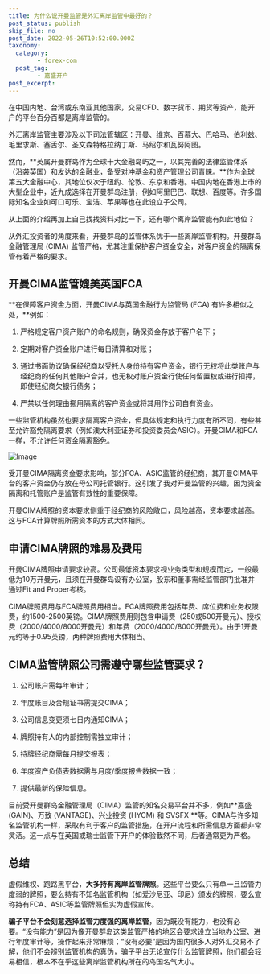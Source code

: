```yaml
---
title: 为什么说开曼监管是外汇离岸监管中最好的？
post_status: publish
skip_file: no
post_date: 2022-05-26T10:52:00.000Z
taxonomy:
  category:
        - forex-com
  post_tag:
        - 嘉盛开户
post_excerpt: 
---
```

在中国内地、台湾或东南亚其他国家，交易CFD、数字货币、期货等资产，能开户的平台百分百都是离岸监管的。

外汇离岸监管主要涉及以下司法管辖区：开曼、维京、百慕大、巴哈马、伯利兹、毛里求斯、塞舌尔、圣文森特格拉纳丁斯、马绍尔和瓦努阿图。

然而，**英属开曼群岛作为全球十大金融岛屿之一，以其完善的法律监管体系（沿袭英国）和发达的金融业，备受对冲基金和资产管理公司青睐。**作为全球第五大金融中心，其地位仅次于纽约、伦敦、东京和香港。中国内地在香港上市的大型企业中，近九成选择在开曼群岛注册，例如阿里巴巴、联想、百度等。许多国际知名企业如可口可乐、宝洁、苹果等也在此设立子公司。

从上面的介绍再加上自己找找资料对比一下，还有哪个离岸监管能有如此地位？

从外汇投资者的角度来看，开曼群岛的监管体系优于一些离岸监管机构。开曼群岛金融管理局 (CIMA) 监管严格，尤其注重保护客户资金安全，对客户资金的隔离保管有着严格的要求。

## 开曼CIMA监管媲美英国FCA

**在保障客户资金方面，开曼CIMA与英国金融行为监管局 (FCA) 有许多相似之处，**例如：

1. 严格规定客户资产账户的命名规则，确保资金存放于客户名下；

1. 定期对客户资金账户进行每日清算和对账；

1. 通过书面协议确保经纪商以受托人身份持有客户资金，银行无权将此类账户与经纪商的任何其他账户合并，也无权对账户资金行使任何留置权或进行扣押，即使经纪商欠银行债务；

1. 严禁以任何理由挪用隔离的客户资金或将其用作公司自有资金。

一些监管机构虽然也要求隔离客户资金，但具体规定和执行力度有所不同，有些甚至允许豁免隔离要求（例如澳大利亚证券和投资委员会ASIC）。开曼CIMA和FCA一样，不允许任何资金隔离豁免。

![Image](https://prod-files-secure.s3.us-west-2.amazonaws.com/39ed1227-6d7d-4570-be36-9ccd4a2c4241/bd849744-3fcb-4a37-8312-357962c8f065/image.png?X-Amz-Algorithm=AWS4-HMAC-SHA256&X-Amz-Content-Sha256=UNSIGNED-PAYLOAD&X-Amz-Credential=ASIAZI2LB466TB5B3CMJ%2F20250709%2Fus-west-2%2Fs3%2Faws4_request&X-Amz-Date=20250709T221344Z&X-Amz-Expires=3600&X-Amz-Security-Token=IQoJb3JpZ2luX2VjEKX%2F%2F%2F%2F%2F%2F%2F%2F%2F%2FwEaCXVzLXdlc3QtMiJGMEQCIFGUQ30MWHn0oco8WD2uI5zt0WmTAQyXdwC1bXWHJ8TCAiARastUvgHEmEXAHOylz5hK%2BnXMmxU%2F8ghnvuj29v3ksiqIBAiu%2F%2F%2F%2F%2F%2F%2F%2F%2F%2F8BEAAaDDYzNzQyMzE4MzgwNSIMz%2FR%2BVLfgZxL%2FaoMYKtwDXh%2BOUcnPX8y5n627Vy%2B1jk%2B7Bgwsjd3SUdp8jaatAitkT8v1qVimERhSCTgWShkLaSOwKZsNKniIFS8b%2F1Sc6QmCqej3N13UQFdNgbtXsRUUIGZM%2BGlVMwmwNEJ0w1Efywmd%2FeN%2Bd7esBCrFsqMvh8xXcboYXga9srYvB%2FQhYtyScznTdwDbPTGD0oX8cCKBZdOg%2FPM0G2kK5tDbLKDD%2Bneb5zjqxWAiKisLg%2Bcqnc6A0iGFUKB0kB%2BtuIQYJNAiGx8T2CUOKJqBOVPmMRGMkUmSi%2BwsPCeYYQiGoTGNezroermutSh7UQjgKsm6BAPqMXACVZaewCmE5apYPPG2hFbH5gB%2F7FIIW%2Fppu9JHXgj5w0fn12KP2%2BvCSNaNdyTPs6U03bNms4KMJkoOPoMOcT2gRPvj%2BeTPCBKtLtHYkQTj47R51Ju2hr0K7RNOAg6zbvAtx2g%2Fg3pidGtq4tgmOHwWwl9%2FoGL%2BObXgwNONtLi3%2FyZjxuoPgT6K7XG%2FBBWsIJYRhXvEJ57J1TjgkgNFZg7kDAk6HuxBYzrUUS1Cy4vyQmw66f%2FsRhyr0ZosK%2FRK5BFF6DX923%2BQ8CHXHht7zX5lO9KdoQ6SfQv0XKFuelguvVnVw4e37UbtMSUwyai7wwY6pgFZFl%2BrxBGyO%2BFydruExWKXbVzlmveanAfI2E6goLKhaKwtcNOeK9pV2tH%2BOo3fh4Qm3AZv%2BNb7qLX3lNB1pP0j9nUK22QlkBoCtF9EMbGu5BJw9YXS4tvqtFFnJ5R2%2FFhOW3jMqjXqwTJiXm778hbwLyjxZVCiCuPv0CECEGm5RtgsWS7qh58b6R1RjoeLrd%2BoktmczffM5JQ4ge1TvvyRiaKAM0rc&X-Amz-Signature=6bc432a74b52869fd109bdbe9e93e2faad144b2b4766be284fe6bd52d84900b1&X-Amz-SignedHeaders=host&x-amz-checksum-mode=ENABLED&x-id=GetObject)

受开曼CIMA隔离资金要求影响，部分FCA、ASIC监管的经纪商，其开曼CIMA平台的客户资金仍存放在母公司托管银行。这引发了我对开曼监管的兴趣，因为资金隔离和托管账户是监管有效性的重要保障。

开曼CIMA牌照的资本要求侧重于经纪商的风险敞口，风险越高，资本要求越高。这与FCA计算牌照所需资本的方式大体相同。

## **申请CIMA牌照的难易及费用**

开曼CIMA牌照申请要求较高。公司最低资本要求视业务类型和规模而定，一般最低为10万开曼元，且须在开曼群岛设有办公室，股东和董事需经监管部门批准并通过Fit and Proper考核。

CIMA牌照费用与FCA牌照费用相当。FCA牌照费用包括年费、席位费和业务权限费，约1500-2500英镑。CIMA牌照费用则包含申请费（250或500开曼元）、授权费（2000/4000/8000开曼元）和年费（2000/4000/8000开曼元）。由于1开曼元约等于0.95英镑，两种牌照费用大体相当。

## CIMA监管牌照公司需遵守哪些监管要求？

1. 公司账户需每年审计；

1. 年度账目及合规证书需提交CIMA；

1. 公司信息变更须七日内通知CIMA；

1. 牌照持有人的内部控制需独立审计；

1. 持牌经纪商需每月提交报表；

1. 年度资产负债表数据需与月度/季度报告数据一致；

1. 提供最新的保险信息。

目前受开曼群岛金融管理局（CIMA）监管的知名交易平台并不多，例如**嘉盛 (GAIN)、万致 (VANTAGE)、兴业投资 (HYCM) 和 SVSFX **等。CIMA与许多知名监管机构一样，采取有利于客户的监管措施，在开户流程和所需信息方面都非常灵活。这一点与在英国或瑞士监管下开户的体验截然不同，后者通常更为严格。

## 总结

虚假维权、跑路黑平台，**大多持有离岸监管牌照**。这些平台要么只有单一且监管力度弱的牌照，要么持有不知名监管机构（如爱沙尼亚、印尼）颁发的牌照，要么宣称持有FCA、ASIC等监管牌照但实为虚假宣传。

**骗子平台不会刻意选择监管力度强的离岸监管**，因为既没有能力，也没有必要。“没有能力”是因为像开曼群岛这类监管严格的地区会要求设立当地办公室、进行年度审计等，操作起来非常麻烦；“没有必要”是因为国内很多人对外汇交易不了解，他们不会辨别监管机构的真伪，骗子平台无论宣传什么监管牌照，他们都会轻易相信，根本不在乎这些离岸监管机构所在的岛国名气大小。